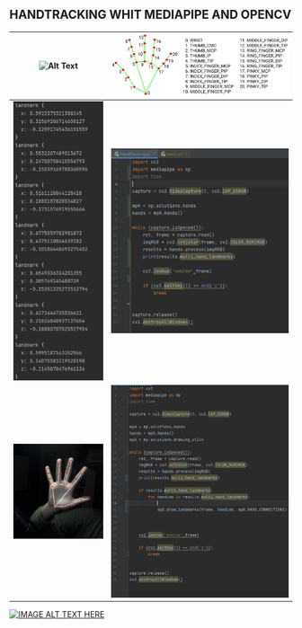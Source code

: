 ## HANDTRACKING WHIT MEDIAPIPE AND OPENCV
| ![Alt Text](https://github.com/facumruiz/HandTracking/blob/main/docs/hand_tracking_3d_android_gpu.gif)   | ![Image Text](https://github.com/facumruiz/HandTracking/blob/main/docs/hand_landmarks.png) |
| :---: | :---: |
| ![Image Text](https://github.com/facumruiz/HandTracking/blob/main/docs/land_marks_results.PNG)  | ![Image Text](https://github.com/facumruiz/HandTracking/blob/main/docs/landsmarks%20code.PNG) |
| ![Image Text](https://github.com/facumruiz/HandTracking/blob/main/docs/landmarksconnectcamera.PNG)  | ![Image Text](https://github.com/facumruiz/HandTracking/blob/main/docs/landmarkscamera.PNG) |

[![IMAGE ALT TEXT HERE](https://upload.wikimedia.org/wikipedia/commons/thumb/b/bf/YouTube_dark_logo_%282017%29.svg/120px-YouTube_dark_logo_%282017%29.svg.png)](https://upload.wikimedia.org/wikipedia/commons/0/09/YouTube_full-color_icon_%282017%29.svg)

